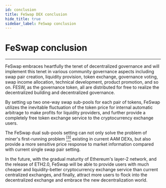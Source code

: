 ```yaml
---
id: conclusion
title: FeSwap DEX conclusion
hide_title: true
sidebar_label: FeSwap conclusion
---
```


<div  className="title">
  <h1> FeSwap conclusion </h1>
</div>

____________________

FeSwap embraces heartfully the tenet of decentralized governance and will implement this tenet in various community governance aspects including swap pair creation, liquidity provision, token exchange, governance voting, swap income allocation, technical development, product promotion, and so on. FESW, as the governance token, all are distributed for free to realize the decentralized building and decentralized governance. 

By setting up two one-way swap sub-pools for each pair of tokens, FeSwap utilizes the inevitable fluctuation of the token price for internal automatic arbitrage to make profits for liquidity providers, and further provide a completely free token exchange service to the cryptocurrency exchange users. 

The FeSwap dual sub-pools setting can not only solve the problem of miner's first-running problem [<sup>[3]</sup>](Reference.md) existing in current AAM DEXs, but also provide a more sensitive price response to market information compared with current single swap pair setting.

In the future, with the gradual maturity of Ethereum's layer-2 network, and the release of ETH2.0, FeSwap will be able to provide users with much cheaper and liquidity-better cryptocurrency exchange service than current centralized exchanges, and finally, attract more users to flock into the decentralized exchange and embrace the new decentralization world.

